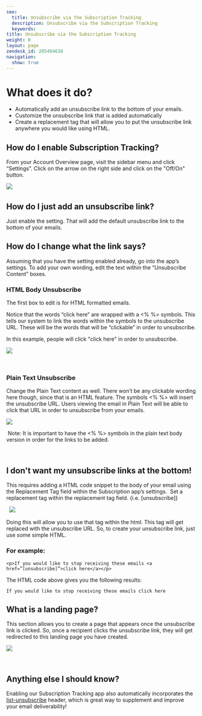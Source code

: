 ```yaml
---
seo:
  title: Unsubscribe via the Subscription Tracking
  description: Unsubscribe via the Subscription Tracking
  keywords: 
title: Unsubscribe via the Subscription Tracking
weight: 0
layout: page
zendesk_id: 205494638
navigation:
  show: true
---
```


# What does it do?

- Automatically add an unsubscribe link to the bottom of your emails.
- Customize the unsubscribe link that is added automatically
- Create a replacement tag that will allow you to put the unsubscribe link anywhere you would like using HTML.

## How do I enable Subscription Tracking? **&nbsp;**

From your Account Overview page, visit the sidebar menu and click “Settings”. Click on the arrow on the right side and click on the "Off/On" button.

![]({{root_url}}/images/unsub_app.gif)&nbsp;

## How do I just&nbsp;add an unsubscribe link?

Just enable the setting. That will add the default unsubscribe link to the bottom of your emails.

## How do I change what the link says?

Assuming that you have the setting&nbsp;enabled already, go into the app’s settings. To add your own wording, edit the text within the “Unsubscribe Content” boxes.

### HTML Body Unsubscribe

The first box to edit is for HTML formatted emails.

Notice that the words “click here” are wrapped with a <% %> symbols. This tells our system to link the words within the symbols to the unsubscribe URL. These will be the words that will be “clickable” in order to unsubscribe.

In this example, people will click "click here" in order to unsubscribe.&nbsp;

![]({{root_url}}/images/Screen_Shot_2015-05-26_at_11.38.27_AM.png)

&nbsp;

### Plain Text Unsubscribe

Change the Plain Text content as well. There won’t be any clickable wording here though, since that is an HTML feature. The symbols <% %> will insert the unsubscribe URL. Users viewing the email in Plain Text will be able to click that URL in order to unsubscribe from your emails.&nbsp;

![]({{root_url}}/images/Screen_Shot_2015-05-26_at_11.38.37_AM.png)

&nbsp;Note: It is important to have the <% %> symbols in the plain text body version in order for the links to be added.

&nbsp;

## I don't want my unsubscribe links at the bottom!

This requires adding a HTML code snippet to the body of your email using the Replacement Tag field within the Subscription app’s settings.&nbsp; Set a replacement tag within the replacement tag field. {i.e. [unsubscribe]}

&nbsp; ![]({{root_url}}/images/Screen_Shot_2015-05-26_at_11.39.15_AM.png)

Doing this will allow you to use that tag within the html. This tag will get replaced with the unsubscribe URL. So, to create your unsubscribe link, just use some simple HTML.&nbsp;

### For example:

    <p>If you would like to stop receiving these emails <a href=”[unsubscribe]”>click here</a></p>

The HTML code above gives you the following results:

    If you would like to stop receiving these emails click here

## What is a landing page?

This section allows you to create a page that appears once the unsubscribe link is clicked. So, once a recipient clicks the unsubscribe link, they will get redirected to this landing page you have created.&nbsp;

![]({{root_url}}/images/Screen_Shot_2015-05-26_at_11.39.02_AM.png)

&nbsp;

## Anything else I should know?

Enabling our Subscription Tracking app also automatically incorporates the [list-unsubscribe](https://sendgrid.com/blog/list-unsubscribe/) header, which is great way to supplement and improve your email deliverability!

&nbsp;

